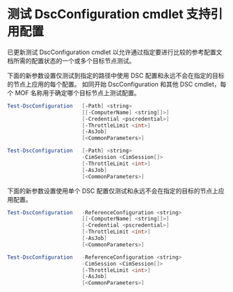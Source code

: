 # 测试 DscConfiguration cmdlet 支持引用配置

已更新测试 DscConfiguration cmdlet 以允许通过指定要进行比较的参考配置文档所需的配置状态的一个或多个目标节点测试。

下面的新参数设置仅测试到指定的路径中使用 DSC 配置和永远不会在指定的目标的节点上应用的每个配置。 如同开始 DscConfiguration 和其他 DSC cmdlet，每个 MOF 名称用于确定哪个目标节点上测试配置。 

```PowerShell
Test-DscConfiguration   [-Path] <string> 
                        [[-ComputerName] <string[]>] 
                        [-Credential <pscredential>] 
                        [-ThrottleLimit <int>] 
                        [-AsJob] 
                        [<CommonParameters>]

Test-DscConfiguration   [-Path] <string> 
                        -CimSession <CimSession[]> 
                        [-ThrottleLimit <int>] 
                        [-AsJob] 
                        [<CommonParameters>]
```

下面的新参数设置使用单个 DSC 配置仅测试和永远不会在指定的目标的节点上应用配置。 

```PowerShell
Test-DscConfiguration   -ReferenceConfiguration <string> 
                        [[-ComputerName] <string[]>]
                        [-Credential <pscredential>] 
                        [-ThrottleLimit <int>] 
                        [-AsJob] 
                        [<CommonParameters>]

Test-DscConfiguration   -ReferenceConfiguration <string> 
                        -CimSession <CimSession[]> 
                        [-ThrottleLimit <int>] 
                        [-AsJob] 
                        [<CommonParameters>]
```
